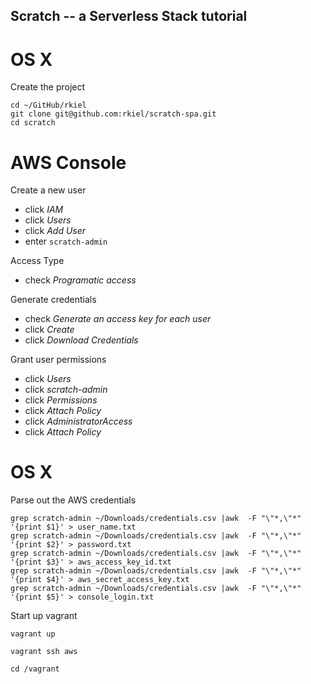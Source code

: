 ## Scratch -- a Serverless Stack tutorial

# OS X

Create the project

```unix
cd ~/GitHub/rkiel
git clone git@github.com:rkiel/scratch-spa.git
cd scratch
```

# AWS Console

Create a new user

* click *IAM*
* click *Users*
* click *Add User*
* enter `scratch-admin`

Access Type
* check *Programatic access*

Generate credentials

* check *Generate an access key for each user*
* click *Create*
* click *Download Credentials*

Grant user permissions

* click *Users*
* click *scratch-admin*
* click *Permissions*
* click *Attach Policy*
* click *AdministratorAccess*
* click *Attach Policy*

# OS X

Parse out the AWS credentials

```unix
grep scratch-admin ~/Downloads/credentials.csv |awk  -F "\"*,\"*" '{print $1}' > user_name.txt
grep scratch-admin ~/Downloads/credentials.csv |awk  -F "\"*,\"*" '{print $2}' > password.txt
grep scratch-admin ~/Downloads/credentials.csv |awk  -F "\"*,\"*" '{print $3}' > aws_access_key_id.txt
grep scratch-admin ~/Downloads/credentials.csv |awk  -F "\"*,\"*" '{print $4}' > aws_secret_access_key.txt
grep scratch-admin ~/Downloads/credentials.csv |awk  -F "\"*,\"*" '{print $5}' > console_login.txt
```

Start up vagrant

```unix
vagrant up

vagrant ssh aws

cd /vagrant
```
